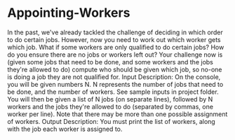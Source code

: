 Appointing-Workers
==================
In the past, we've already tackled the challenge of deciding in which order to do certain jobs. However, now you need to work out which worker gets which job. What if some workers are only qualified to do certain jobs? How do you ensure there are no jobs or workers left out? Your challenge now is (given some jobs that need to be done, and some workers and the jobs they're allowed to do) compute who should be given which job, so no-one is doing a job they are not qualified for.
Input Description:
On the console, you will be given numbers N. N represents the number of jobs that need to be done, and the number of workers. See sample inputs in project folder.
You will then be given a list of N jobs (on separate lines), followed by N workers and the jobs they're allowed to do (separated by commas, one worker per line).
Note that there may be more than one possible assignment of workers.
Output Description:
You must print the list of workers, along with the job each worker is assigned to.
